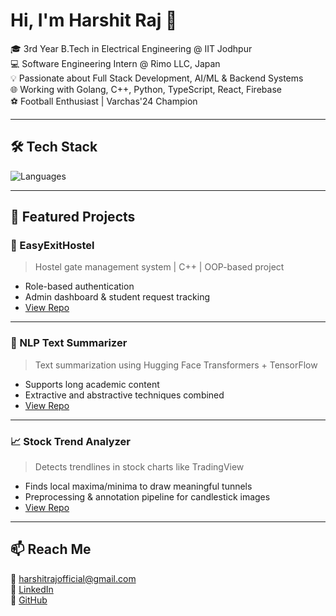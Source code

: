 # Hi, I'm Harshit Raj 👋

🎓 3rd Year B.Tech in Electrical Engineering @ IIT Jodhpur  
💻 Software Engineering Intern @ Rimo LLC, Japan  
💡 Passionate about Full Stack Development, AI/ML & Backend Systems  
🌐 Working with Golang, C++, Python, TypeScript, React, Firebase  
⚽ Football Enthusiast | Varchas'24 Champion

---

## 🛠 Tech Stack
![Languages](https://skillicons.dev/icons?i=cpp,go,python,ts,react,html,css,nodejs,firebase,git,github,docker,vscode)

---

## 📌 Featured Projects

### 🚀 EasyExitHostel
> Hostel gate management system | C++ | OOP-based project

- Role-based authentication
- Admin dashboard & student request tracking  
- [View Repo](https://github.com/harshit1818/EASYEXITHOSTEL)

---

### 🧠 NLP Text Summarizer
> Text summarization using Hugging Face Transformers + TensorFlow

- Supports long academic content
- Extractive and abstractive techniques combined  
- [View Repo](https://github.com/harshit1818/TextSummary)

---

### 📈 Stock Trend Analyzer
> Detects trendlines in stock charts like TradingView

- Finds local maxima/minima to draw meaningful tunnels
- Preprocessing & annotation pipeline for candlestick images  
- [View Repo](https://github.com/harshit1818/StockPrices)

---

## 📫 Reach Me

📧 harshitrajofficial@gmail.com  
🔗 [LinkedIn](https://linkedin.com/in/harshit1818)  
🔗 [GitHub](https://github.com/harshit1818)
